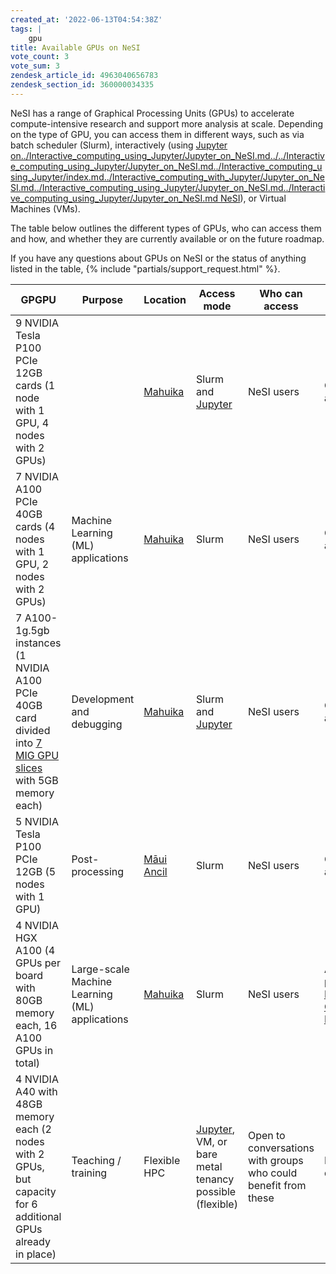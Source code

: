 ```yaml
---
created_at: '2022-06-13T04:54:38Z'
tags: |
    gpu
title: Available GPUs on NeSI
vote_count: 3
vote_sum: 3
zendesk_article_id: 4963040656783
zendesk_section_id: 360000034335
---
```



NeSI has a range of Graphical Processing Units (GPUs) to accelerate compute-intensive research and support more analysis at scale.
Depending on the type of GPU, you can access them in different ways, such as via batch scheduler (Slurm), interactively (using [Jupyter on../Interactive_computing_using_Jupyter/Jupyter_on_NeSI.md../../Interactive_computing_using_Jupyter/Jupyter_on_NeSI.md../Interactive_computing_using_Jupyter/index.md../Interactive_computing_with_Jupyter/Jupyter_on_NeSI.md../Interactive_computing_using_Jupyter/Jupyter_on_NeSI.md../Interactive_computing_using_Jupyter/Jupyter_on_NeSI.md
NeSI](../Interactive_computing_using_Jupyter/Jupyter_on_NeSI.md)),
or Virtual Machines (VMs).

The table below outlines the different types of GPUs,
who can access them and how, and whether they are currently available or on the future roadmap.

If you have any questions about GPUs on NeSI or the status of anything listed in the table,  {% include "partials/support_request.html" %}.

| GPGPU                                                                                                                                                                      | Purpose                                        | Location                                                                                           | Access mode                                                                                                                                 | Who can access                                                 | Status                                                                                                       |
|----------------------------------------------------------------------------------------------------------------------------------------------------------------------------|------------------------------------------------|----------------------------------------------------------------------------------------------------|---------------------------------------------------------------------------------------------------------------------------------------------|----------------------------------------------------------------|--------------------------------------------------------------------------------------------------------------|
| 9 NVIDIA Tesla P100 PCIe 12GB cards (1 node with 1 GPU, 4 nodes with 2 GPUs)                                                                                               |                                                | [Mahuika](../../Scientific_Computing/The_NeSI_High_Performance_Computers/Mahuika.md)               | Slurm and [Jupyter](../../Scientific_Computing/Interactive_computing_using_Jupyter/Jupyter_on_NeSI.md)                                      | NeSI users                                                     | Currently available                                                                                          |
| 7 NVIDIA A100 PCIe 40GB cards (4 nodes with 1 GPU, 2 nodes with 2 GPUs)                                                                                                    | Machine Learning (ML) applications             | [Mahuika](../../Scientific_Computing/The_NeSI_High_Performance_Computers/Mahuika.md)               | Slurm                                                                                                                                       | NeSI users                                                     | Currently available                                                                                          |
| 7 A100-1g.5gb instances (1 NVIDIA A100 PCIe 40GB card divided into [7 MIG GPU slices](https://www.nvidia.com/en-us/technologies/multi-instance-gpu/) with 5GB memory each) | Development and debugging                      | [Mahuika](../../Contracts_and_Policy/Resources/Mahuika.md)               | Slurm and [Jupyter](../../Scientific_Computing/Interactive_computing_using_Jupyter/Jupyter_on_NeSI.md)                                      | NeSI users                                                     | Currently available                                                                                          |
| 5 NVIDIA Tesla P100 PCIe 12GB (5 nodes with 1 GPU)                                                                                                                         | Post-processing                                | [Māui Ancil](../../Contracts_and_Policy/Resources/Maui_Ancillary.md) | Slurm                                                                                                                                       | NeSI users                                                     | Currently available                                                                                          |
| 4 NVIDIA HGX A100 (4 GPUs per board with 80GB memory each, 16 A100 GPUs in total)                                                                                          | Large-scale Machine Learning (ML) applications | [Mahuika](../../Contracts_and_Policy/Resources/Mahuika.md)               | Slurm                                                                                                                                       | NeSI users                                                     | Available as part of the [Milan Compute Nodes](../../Scientific_Computing/Running_Jobs_on_Maui_and_Mahuika/Milan_Compute_Nodes.md) |
| 4 NVIDIA A40 with 48GB memory each (2 nodes with 2 GPUs, but capacity for 6 additional GPUs already in place)                                                              | Teaching / training                            | Flexible HPC                                                                                       | [Jupyter](../../Scientific_Computing/Interactive_computing_using_Jupyter/Jupyter_on_NeSI.md), VM, or bare metal tenancy possible (flexible) | Open to conversations with groups who could benefit from these | In development.                                                                                              |
